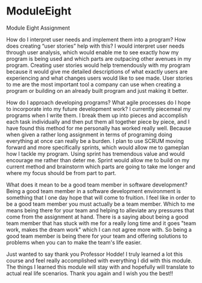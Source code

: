 # ModuleEight
Module Eight Assignment

How do I interpret user needs and implement them into a program? How does creating “user stories” help with this?
I would interpret user needs through user analysis, which would enable me to see exactly how my program is being used and which parts are outpacing other avenues in my program. Creating user stories would help tremendously with my program because it would give me detailed descriptions of what exactly users are experiencing and what changes users would like to see made. User stories to me are the most important tool a company can use when creating a program or building on an already built program and just making it better.

How do I approach developing programs? What agile processes do I hope to incorporate into my future development work?
I currently piecemeal my programs when I write them. I break them up into pieces and accomplish each task individually and then put them all together piece by piece, and I have found this method for me personally has worked really well. Because when given a rather long assignment in terms of programing doing everything at once can really be a burden. I plan to use SCRUM moving forward and more specifically sprints, which would allow me to gameplan how I tackle my program. Using sprint has tremendous value and would encourage me rather than deter me. Sprint would allow me to build on my current method and brainstorm which parts are going to take me longer and where my focus should be from part to part.

What does it mean to be a good team member in software development?
Being a good team member in a software development environment is something that I one day hope that will come to fruition. I feel like in order to be a good team member you must actually be a team member. Which to me means being there for your team and helping to alleviate any pressures that come from the assignment at hand. There is a saying about being a good team member that has stuck with me for a really long time and it goes "team work, makes the dream work" which I can not agree more with. So being a good team member is being there for your team and offering solutions to problems when you can to make the team's life easier.

Just wanted to say thank you Professor Hodde! I truly learned a lot this course and feel really accomplished with everything I did with this module. The things I learned this module will stay with and hopefully will translate to actual real life scenarios. Thank you again and I wish you the best!!
